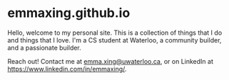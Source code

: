 # emmaxing.github.io

Hello, welcome to my personal site. This is a collection of things that I do and things that I love.
I'm a CS student at Waterloo, a community builder, and a passionate builder. 

Reach out! Contact me at emma.xing@uwaterloo.ca, or on LinkedIn at https://www.linkedin.com/in/emmaxing/.
